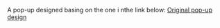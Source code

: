 A pop-up designed basing on the one i nthe link below:
[Original pop-up design](https://www.behance.net/gallery/18243055/Popup-Modal-Window-Designs)